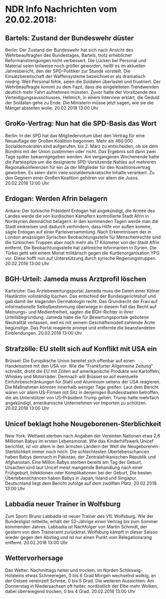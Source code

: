 # NDR Info Nachrichten vom 20.02.2018:


## Bartels: Zustand der Bundeswehr düster
Berlin: Der Zustand der Bundeswehr hat sich nach Ansicht des Wehrbeauftragten des Bundestages, Bartels, trotz erheblicher Reformanstrengungen nicht verbessert. Die Lücken bei Personal und Material seien teilweise noch größer geworden, heißt es im aktuellen Jahresbericht, den der SPD-Politiker zur Stunde vorstellt. Die Einsatzbereitschaft der Waffensysteme bezeichnet er als dramatisch niedrig. Weil Personal fehle, seien die Soldaten überlastet und frustriert. Der Wehrbeauftragte kommt zu dem Fazit, dass die eingeleiteten Trendwenden deutlich mehr Fahrt aufnehmen müssten. Zuvor hatte der Vorsitzende des Verteidigungsausschusses, Hellmich, in einem Interview erklärt, die Geduld der Soldaten gehe zu Ende. Die Ministerin müsse jetzt sagen, wie sie die Mängel abstellen wolle. 20.02.2018 13:00 Uhr 

## GroKo-Vertrag: Nun hat die SPD-Basis das Wort
Berlin: In der SPD hat das Mitgliedervotum über den Vertrag für eine Neuauflage der Großen Koalition begonnen. Mehr als 460.000 Sozialdemokraten sind aufgerufen, bis 2. März zu entscheiden, ob sie dem Bündnis mit der Union zustimmen oder nicht. Das Ergebnis soll dann zwei Tage später bekanntgegeben werden. Am vergangenen Wochenende hatte die Parteispitze um die designierte SPD-Vorsitzende Nahles auf mehreren Regionalkonferenzen für ein Ja der Mitglieder für den Koalitionsvertrag geworben. Es seien darin viele sozialdemokratische Inhalte verankert. Zu den Gegnern  einer Großen Koalition gehören vor allem die Jusos. 20.02.2018 13:00 Uhr 

## Erdogan: Werden Afrin belagern
Ankara: Der türkische Präsident Erdogan hat angekündigt, die Armee des Landes werde die von kurdischen Kämpfern kontrollierte Stadt Afrin in Nordsyrien demnächst belagern. In den kommenden Tagen werde man die Stadt einkreisen und dadurch verhindern, dass Hilfe von außen komme, sagte Erdogan auf einer Parteiversammlung. Nach Erkenntnissen der in London ansässigen Syrischen Beobachtungsstelle für Menschenrechte sind die türkischen Truppen aber noch mehr als 17 Kilometer von der Stadt Afrin entfernt. Die Beobachtungsstelle hat zahlreiche Informanten in Syrien. Die Türkei geht seit einem Monat militärisch gegen die Kurdenorganisation YPG vor. Diese hofft nun auf Unterstützung durch syrische Regierungstruppen. 20.02.2018 13:00 Uhr 

## BGH-Urteil: Jameda muss Arztprofil löschen
Karlsruhe: Das Ärztebewertungsportal Jameda muss die Daten einer Kölner Hautärztin vollständig löschen. Das entschied der Bundesgerichtshof und gab damit der klagenden Dermatologin recht. Das Grundrecht der Frau auf informationelle Selbstbestimmung überwiege in diesem Fall das Recht auf Meinungs- und Medienfreiheit, sagten die BGH-Richter in ihrer Urteilsbegründung. Jameda habe die für Bewertungsportale gebotene Neutralität verlassen, weil es mit seinem Geschäftsmodell zahlende Ärzte begünstige. Das Portal reagierte prompt und entfernte die beanstandeten Einblendungen. 20.02.2018 13:00 Uhr 

## Strafzölle: EU stellt sich auf Konflikt mit USA ein
Brüssel: Die Europäische Union bereitet sich offenbar auf einen Handelsstreit mit den USA vor. Wie die "Frankfurter Allgemeine Zeitung" schreibt, droht die EU mit Zöllen auf amerikanische Produkte wie Kartoffeln, Whiskey und Motorräder. Demnach will Brüssel so auf eventuelle Einfuhrbeschränkungen für Stahl und Aluminium seitens der USA reagieren. Die Maßnahmen könnten innerhalb weniger Tage greifen. Laut dem Bericht wären vor allem US-Firmen mit Sitz in denjenigen Bundesstaaten betroffen, die als Unterstützer von US-Präsident Trump gelten. Trump hatte mehrfach angekündigt, amerikanische Unternehmen vor Importen zu schützen. 20.02.2018 13:00 Uhr 

## Unicef beklagt hohe Neugeborenen-Sterblichkeit
New York:   Weltweit sterben nach Angaben der Vereinten Nationen etwa 2,6 Millionen Babys im ersten Lebensmonat. Wie das Kinderhilfswerk Unicef berichtet, ist vor allem in den ärmsten Ländern der Welt die Neugeborenen-Sterblichkeit immer noch hoch. Die schlechtesten Überlebenschancen haben Babys demnach in Pakistan, der Zentralafrikanischen Republik und Afghanistan. Eine Million Babys sterben bereits am Tag der Geburt. Ursachen sind laut Unicef meist mangelnde Behandlung nach einer Frühgeburt, Infektionen oder Komplikationen bei der Geburt. Die besten Überlebenschancen haben Babys in Japan, Island und Singapur. Deutschland liegt dem Bericht zufolge auf dem zwölften Platz. 20.02.2018 13:00 Uhr 

## Labbadia neuer Trainer in Wolfsburg
Zum Sport:	Bruno Labbadia ist neuer Trainer des VfL Wolfsburg. Wie der Bundesligist mitteilte, erhält der 52-Jährige einen Vertrag bis zum Sommer kommenden Jahres. Labbadia ist Nachfolger von Martin Schmidt, der gestern von dem Traineramt zurücktrat. Wolfsburg kämpft in dieser Saison wieder gegen den Abstieg und ist nur einen Punkt vom Relegationsrang entfernt. 20.02.2018 13:00 Uhr 

## Wettervorhersage
Das Wetter:
Nachmittags heiter und trocken, im Norden Schleswig-Holsteins etwas Schneeregen, 0 bis 6 Grad Morgen wechselnd wolkig, an der Ostsee vereinzelt Schnee, 0 bis 5 Grad. Die weiteren Aussichten: Am Donnerstag in Niedersachsen oft heiter, nordöstlich der Elbe mehr Wolken, dabei überwiegend trocken, 0 bis 4 Grad. 20.02.2018 13:00 Uhr 
